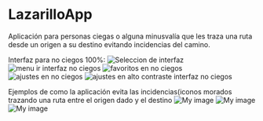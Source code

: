 # LazarilloApp
Aplicación para personas ciegas o alguna minusvalía que les traza una ruta desde un origen a su destino evitando incidencias del camino.


Interfaz para no ciegos 100%:
![Seleccion de interfaz](http://i.imgur.com/szI4M3K.png)
![menu ir interfaz no ciegos](http://i.imgur.com/5WQcF4L.png)
![favoritos en no ciegos](http://i.imgur.com/ep5B3OB.png)
![ajustes en no ciegos](http://i.imgur.com/ADC0jkt.png)
![ajustes en alto contraste interfaz no ciegos](http://i.imgur.com/xdH7dGM.png)


Ejemplos de como la aplicación evita las incidencias(iconos morados trazando una ruta entre el origen dado y el destino
![My image](http://i.imgur.com/guuMoWN.jpg)
![My image](http://i.imgur.com/nJEFVUM.jpg)
![My image](http://i.imgur.com/1jTW5UD.jpg)


